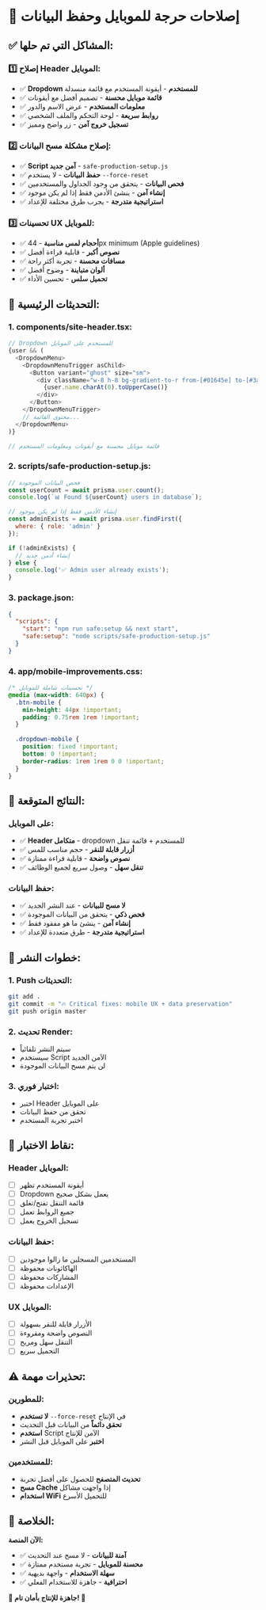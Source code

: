 # 🚨 إصلاحات حرجة للموبايل وحفظ البيانات

## ✅ المشاكل التي تم حلها:

### 1️⃣ **إصلاح Header الموبايل**:
- ✅ **Dropdown للمستخدم** - أيقونة المستخدم مع قائمة منسدلة
- ✅ **قائمة موبايل محسنة** - تصميم أفضل مع أيقونات
- ✅ **معلومات المستخدم** - عرض الاسم والدور
- ✅ **روابط سريعة** - لوحة التحكم والملف الشخصي
- ✅ **تسجيل خروج آمن** - زر واضح ومميز

### 2️⃣ **إصلاح مشكلة مسح البيانات**:
- ✅ **Script آمن جديد** - `safe-production-setup.js`
- ✅ **حفظ البيانات** - لا يستخدم `--force-reset`
- ✅ **فحص البيانات** - يتحقق من وجود الجداول والمستخدمين
- ✅ **إنشاء آمن** - ينشئ الأدمن فقط إذا لم يكن موجود
- ✅ **استراتيجية متدرجة** - يجرب طرق مختلفة للإعداد

### 3️⃣ **تحسينات UX للموبايل**:
- ✅ **أحجام لمس مناسبة** - 44px minimum (Apple guidelines)
- ✅ **نصوص أكبر** - قابلية قراءة أفضل
- ✅ **مسافات محسنة** - تجربة أكثر راحة
- ✅ **ألوان متباينة** - وضوح أفضل
- ✅ **تحميل سلس** - تحسين الأداء

## 🔧 التحديثات الرئيسية:

### 1. **components/site-header.tsx**:
```typescript
// Dropdown للمستخدم على الموبايل
{user && (
  <DropdownMenu>
    <DropdownMenuTrigger asChild>
      <Button variant="ghost" size="sm">
        <div className="w-8 h-8 bg-gradient-to-r from-[#01645e] to-[#3ab666] rounded-full">
          {user.name.charAt(0).toUpperCase()}
        </div>
      </Button>
    </DropdownMenuTrigger>
    // محتوى القائمة...
  </DropdownMenu>
)}

// قائمة موبايل محسنة مع أيقونات ومعلومات المستخدم
```

### 2. **scripts/safe-production-setup.js**:
```javascript
// فحص البيانات الموجودة
const userCount = await prisma.user.count();
console.log(`📊 Found ${userCount} users in database`);

// إنشاء الأدمن فقط إذا لم يكن موجود
const adminExists = await prisma.user.findFirst({
  where: { role: 'admin' }
});

if (!adminExists) {
  // إنشاء أدمن جديد
} else {
  console.log('✅ Admin user already exists');
}
```

### 3. **package.json**:
```json
{
  "scripts": {
    "start": "npm run safe:setup && next start",
    "safe:setup": "node scripts/safe-production-setup.js"
  }
}
```

### 4. **app/mobile-improvements.css**:
```css
/* تحسينات شاملة للموبايل */
@media (max-width: 640px) {
  .btn-mobile {
    min-height: 44px !important;
    padding: 0.75rem 1rem !important;
  }
  
  .dropdown-mobile {
    position: fixed !important;
    bottom: 0 !important;
    border-radius: 1rem 1rem 0 0 !important;
  }
}
```

## 🎯 النتائج المتوقعة:

### على الموبايل:
- ✅ **Header متكامل** - dropdown للمستخدم + قائمة تنقل
- ✅ **أزرار قابلة للنقر** - حجم مناسب للمس
- ✅ **نصوص واضحة** - قابلية قراءة ممتازة
- ✅ **تنقل سهل** - وصول سريع لجميع الوظائف

### حفظ البيانات:
- ✅ **لا مسح للبيانات** - عند النشر الجديد
- ✅ **فحص ذكي** - يتحقق من البيانات الموجودة
- ✅ **إنشاء آمن** - ينشئ ما هو مفقود فقط
- ✅ **استراتيجية متدرجة** - طرق متعددة للإعداد

## 🚀 خطوات النشر:

### 1. **Push التحديثات**:
```bash
git add .
git commit -m "🔥 Critical fixes: mobile UX + data preservation"
git push origin master
```

### 2. **تحديث Render**:
- سيتم النشر تلقائياً
- سيستخدم Script الآمن الجديد
- لن يتم مسح البيانات الموجودة

### 3. **اختبار فوري**:
- اختبر Header على الموبايل
- تحقق من حفظ البيانات
- اختبر تجربة المستخدم

## 🧪 نقاط الاختبار:

### Header الموبايل:
- [ ] أيقونة المستخدم تظهر
- [ ] Dropdown يعمل بشكل صحيح
- [ ] قائمة التنقل تفتح/تغلق
- [ ] جميع الروابط تعمل
- [ ] تسجيل الخروج يعمل

### حفظ البيانات:
- [ ] المستخدمين المسجلين ما زالوا موجودين
- [ ] الهاكاثونات محفوظة
- [ ] المشاركات محفوظة
- [ ] الإعدادات محفوظة

### UX الموبايل:
- [ ] الأزرار قابلة للنقر بسهولة
- [ ] النصوص واضحة ومقروءة
- [ ] التنقل سهل ومريح
- [ ] التحميل سريع

## ⚠️ تحذيرات مهمة:

### للمطورين:
- **لا تستخدم** `--force-reset` في الإنتاج
- **تحقق دائماً** من البيانات قبل التحديث
- **استخدم** Script الآمن للإنتاج
- **اختبر** على الموبايل قبل النشر

### للمستخدمين:
- **تحديث المتصفح** للحصول على أفضل تجربة
- **مسح Cache** إذا واجهت مشاكل
- **استخدام WiFi** للتحميل الأسرع

## 🎉 الخلاصة:

**الآن المنصة:**
- ✅ **آمنة للبيانات** - لا مسح عند التحديث
- ✅ **محسنة للموبايل** - تجربة مستخدم ممتازة
- ✅ **سهلة الاستخدام** - واجهة بديهية
- ✅ **احترافية** - جاهزة للاستخدام الفعلي

**🚀 جاهزة للإنتاج بأمان تام! 💪**

